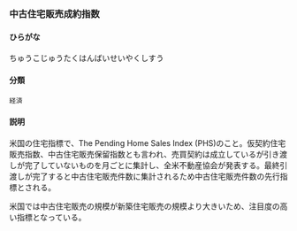 <div style="display:none;">

## [あ行](securities-terms?id=あ行)
## [か行](securities-terms?id=か行)
## [さ行](securities-terms?id=さ行)
## [た行](securities-terms?id=た行)

</div>

### 中古住宅販売成約指数

#### ひらがな

ちゅうこじゅうたくはんばいせいやくしすう

#### 分類

`経済`

#### 説明

米国の住宅指標で、The Pending Home Sales Index (PHS)のこと。仮契約住宅販売指数、中古住宅販売保留指数とも言われ、売買契約は成立しているが引き渡しが完了していないものを月ごとに集計し、全米不動産協会が発表する。最終引渡しが完了すると中古住宅販売件数に集計されるため中古住宅販売件数の先行指標とされる。
 
米国では中古住宅販売の規模が新築住宅販売の規模より大きいため、注目度の高い指標となっている。

<div style="display:none;">

## [な行](securities-terms?id=な行)
## [は行](securities-terms?id=は行)
## [ま行](securities-terms?id=ま行)
## [や行](securities-terms?id=や行)
## [ら行](securities-terms?id=ら行)
## [わ行](securities-terms?id=わ行)
## [英数字・記号](securities-terms?id=英数字・記号)

</div>


